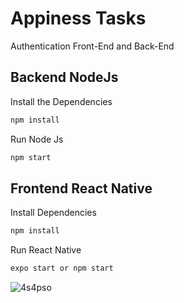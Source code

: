 # Appiness Tasks

Authentication Front-End and Back-End

## Backend NodeJs
 
Install the Dependencies
```javascript
npm install
```

Run Node Js
```javascript
npm start
```

## Frontend React Native

Install Dependencies
```javascript
npm install
```
Run React Native
```javascript
expo start or npm start
```
![4s4pso](https://user-images.githubusercontent.com/57855758/103413294-ec853180-4b9e-11eb-9852-5f1f78d67dc9.gif)
